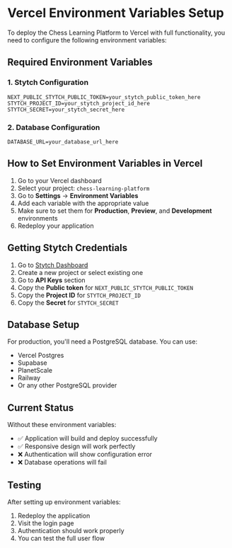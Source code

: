 # Vercel Environment Variables Setup

To deploy the Chess Learning Platform to Vercel with full functionality, you need to configure the following environment variables:

## Required Environment Variables

### 1. Stytch Configuration
```
NEXT_PUBLIC_STYTCH_PUBLIC_TOKEN=your_stytch_public_token_here
STYTCH_PROJECT_ID=your_stytch_project_id_here
STYTCH_SECRET=your_stytch_secret_here
```

### 2. Database Configuration
```
DATABASE_URL=your_database_url_here
```

## How to Set Environment Variables in Vercel

1. Go to your Vercel dashboard
2. Select your project: `chess-learning-platform`
3. Go to **Settings** → **Environment Variables**
4. Add each variable with the appropriate value
5. Make sure to set them for **Production**, **Preview**, and **Development** environments
6. Redeploy your application

## Getting Stytch Credentials

1. Go to [Stytch Dashboard](https://stytch.com/dashboard)
2. Create a new project or select existing one
3. Go to **API Keys** section
4. Copy the **Public token** for `NEXT_PUBLIC_STYTCH_PUBLIC_TOKEN`
5. Copy the **Project ID** for `STYTCH_PROJECT_ID`
6. Copy the **Secret** for `STYTCH_SECRET`

## Database Setup

For production, you'll need a PostgreSQL database. You can use:
- Vercel Postgres
- Supabase
- PlanetScale
- Railway
- Or any other PostgreSQL provider

## Current Status

Without these environment variables:
- ✅ Application will build and deploy successfully
- ✅ Responsive design will work perfectly
- ❌ Authentication will show configuration error
- ❌ Database operations will fail

## Testing

After setting up environment variables:
1. Redeploy the application
2. Visit the login page
3. Authentication should work properly
4. You can test the full user flow